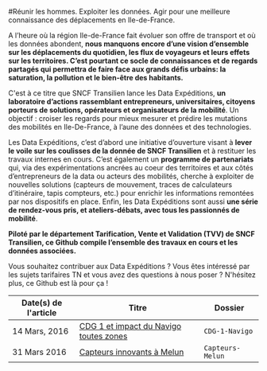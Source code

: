 #Réunir les hommes. Exploiter les données. Agir pour une meilleure connaissance des déplacements en Ile-de-France.


A l’heure où la région Ile-de-France fait évoluer son offre de transport et où les données abondent, **nous manquons encore d’une vision d’ensemble sur les déplacements du quotidien, les flux de voyageurs et leurs effets sur les territoires. C’est pourtant ce socle de connaissances et de regards partagés qui permettra de faire face aux grands défis urbains: la saturation, la pollution et le bien-être des habitants.**


C'est à ce titre que SNCF Transilien lance les Data Expéditions, **un laboratoire d’actions rassemblant entrepreneurs, universitaires, citoyens porteurs de solutions, opérateurs et organisateurs de la mobilité**. Un objectif : croiser les regards pour mieux mesurer et prédire les mutations des mobilités en Ile-De-France, à l’aune des données et des technologies.

Les Data Expéditions, c’est d’abord une initiative d’ouverture visant à **lever le voile sur les coulisses de la donnée de SNCF Transilien** et à restituer les travaux internes en cours. C’est également un **programme de partenariats** qui, via des expérimentations ancrées au coeur des territoires et aux côtés d’entrepreneurs de la data ou acteurs des mobilités, cherche à exploiter de nouvelles solutions (capteurs de mouvement, traces de calculateurs d’itinéraire, tapis compteurs, etc.) pour enrichir les informations remontées par nos dispositifs en place. Enfin, les Data Expéditions sont aussi **une série de rendez-vous pris, et ateliers-débats, avec tous les passionnés de mobilité**. 

**Piloté par le département Tarification, Vente et Validation (TVV) de SNCF Transilien, ce Github compile l’ensemble des travaux en cours et les données associées.** 

Vous souhaitez contribuer aux Data Expéditions ? Vous êtes intéressé par les sujets tarifaires TN et vous avez des questions à nous poser ? N'hésitez plus, ce Github est là pour ça !




Date(s) de l'article | Titre | Dossier
---|---------|-------------
14 Mars, 2016 | [CDG 1 et impact du Navigo toutes zones](https://dataexpeditions.github.io/article1.html) | `CDG-1-Navigo`
31 Mars 2016 | [Capteurs innovants à Melun]((https://dataexpeditions.github.io/article2.html)) | `Capteurs-Melun`
